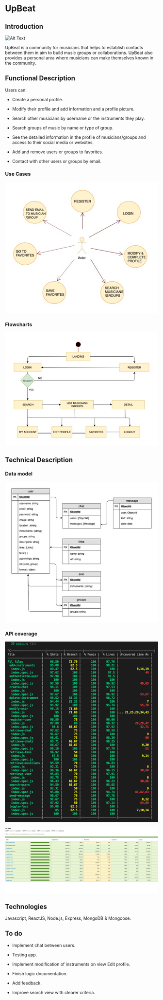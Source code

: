 # UpBeat

## Introduction

![Alt Text](https://media.giphy.com/media/NU8tcjnPaODTy/giphy.gif)

UpBeat is a community for musicians that helps to establish contacts between them in aim to build music groups or collaborations. UpBeat also provides a personal area where musicians can make themselves known in the community. 

## Functional Description

Users can:

* Create a personal profile.

* Modify their profile and add information and a profile picture.

* Search other musicians by username or the instruments they play.

* Search groups of music by name or type of group.

* See the detailed information in the profile of musicians/groups and access to their social media or websites.

* Add and remove users or groups to favorites.

* Contact with other users or groups by email. 


### Use Cases

![Alt text](usecases.jpg)

### Flowcharts

![Alt text](workflowdiagram.jpg)

## Technical Description

### Data model

![Alt text](datamodel1.jpg)

### API coverage

![Alt text](test-api.png)

![Alt text](coverage.png)

## Technologies

Javascript, ReactJS, Node.js, Express, MongoDB & Mongoose.

## To do

* Implement chat between users.

* Testing app.

* Implement modification of instruments on view Edit profile.

* Finish logic documentation.

* Add feedback.

* Improve search view with clearer criteria.